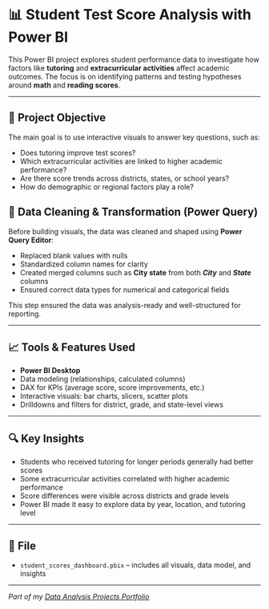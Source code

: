 # 📊 Student Test Score Analysis with Power BI

This Power BI project explores student performance data to investigate how factors like **tutoring** and **extracurricular activities** affect academic outcomes. The focus is on identifying patterns and testing hypotheses around **math** and **reading scores**.

---

## 🎯 Project Objective

The main goal is to use interactive visuals to answer key questions, such as:

- Does tutoring improve test scores?
- Which extracurricular activities are linked to higher academic performance?
- Are there score trends across districts, states, or school years?
- How do demographic or regional factors play a role?

## 🧹 Data Cleaning & Transformation (Power Query)

Before building visuals, the data was cleaned and shaped using **Power Query Editor**:
 
- Replaced blank values with nulls   
- Standardized column names for clarity  
- Created merged columns such as **City state** from both ***City*** and ***State*** columns 
- Ensured correct data types for numerical and categorical fields  

This step ensured the data was analysis-ready and well-structured for reporting.

---

## 📈 Tools & Features Used

- **Power BI Desktop**
- Data modeling (relationships, calculated columns)
- DAX for KPIs (average score, score improvements, etc.)
- Interactive visuals: bar charts, slicers, scatter plots
- Drilldowns and filters for district, grade, and state-level views

---

## 🔍 Key Insights

- Students who received tutoring for longer periods generally had better scores  
- Some extracurricular activities correlated with higher academic performance  
- Score differences were visible across districts and grade levels  
- Power BI made it easy to explore data by year, location, and tutoring level

---

## 📁 File

- `student_scores_dashboard.pbix` – includes all visuals, data model, and insights

---

*Part of my [Data Analysis Projects Portfolio](../README.md)*

